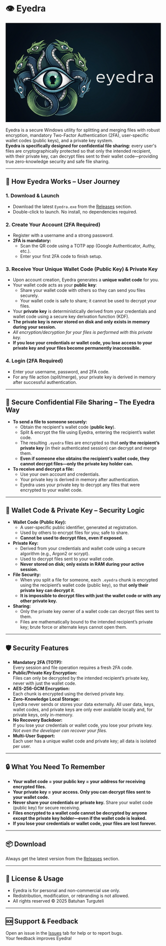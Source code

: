 # 👁️ Eyedra

![alt text](https://github.com/schwpz/eyedra/blob/main/eyedra%20logo.png)

Eyedra is a secure Windows utility for splitting and merging files with robust encryption, mandatory Two-Factor Authentication (2FA), user-specific wallet codes (public keys), and a private key system.  
**Eyedra is specifically designed for confidential file sharing:** every user's files are cryptographically protected so that only the intended recipient, with their private key, can decrypt files sent to their wallet code—providing true zero-knowledge security and safe file sharing.

---

## 🚀 How Eyedra Works – User Journey

### 1. Download & Launch
- Download the latest `Eyedra.exe` from the [Releases](../../releases) section.
- Double-click to launch. No install, no dependencies required.

### 2. Create Your Account (**2FA Required**)
- Register with a username and a strong password.
- **2FA is mandatory:**  
  - Scan the QR code using a TOTP app (Google Authenticator, Authy, etc.).
  - Enter your first 2FA code to finish setup.

### 3. Receive Your Unique Wallet Code (Public Key) & Private Key
- Upon account creation, Eyedra generates a **unique wallet code** for you.
- Your wallet code acts as your **public key**:  
  - Share your wallet code with others so they can send you files securely.
  - Your wallet code is safe to share; it cannot be used to decrypt your files.
- Your **private key** is deterministically derived from your credentials and wallet code using a secure key derivation function (KDF).
- **The private key is never stored on disk and only exists in memory during your session.**
- _All encryption/decryption for your files is performed with this private key._
- **If you lose your credentials or wallet code, you lose access to your private key and your files become permanently inaccessible.**

### 4. Login (**2FA Required**)
- Enter your username, password, and 2FA code.
- For any file action (split/merge), your private key is derived in memory after successful authentication.

---

## 🔐 Secure Confidential File Sharing – The Eyedra Way

- **To send a file to someone securely:**  
  - Obtain the recipient's wallet code (**public key**).
  - Split & encrypt the file using Eyedra, entering the recipient’s wallet code.
  - The resulting `.eyedra` files are encrypted so that **only the recipient’s private key** (in their authenticated session) can decrypt and merge them.
  - **Even if someone else obtains the recipient’s wallet code, they cannot decrypt files—only the private key holder can.**
- **To receive and decrypt a file:**  
  - Use your own account and credentials.
  - Your private key is derived in memory after authentication.
  - Eyedra uses your private key to decrypt any files that were encrypted to your wallet code.

---

## 🔐 Wallet Code & Private Key – Security Logic

- **Wallet Code (Public Key):**  
  - A user-specific public identifier, generated at registration.
  - Used by others to encrypt files for you; safe to share.
  - **Cannot be used to decrypt files, even if exposed.**
- **Private Key:**  
  - Derived from your credentials and wallet code using a secure algorithm (e.g., Argon2 or scrypt).
  - Used to decrypt files sent to your wallet code.
  - **Never stored on disk; only exists in RAM during your active session.**
- **File Security:**  
  - When you split a file for someone, each `.eyedra` chunk is encrypted using the recipient’s wallet code (public key), so that **only their private key can decrypt it**.
  - **It is impossible to decrypt files with just the wallet code or with any other private key.**
- **Sharing:**  
  - Only the private key owner of a wallet code can decrypt files sent to them.
  - Files are mathematically bound to the intended recipient’s private key; brute force or alternate keys cannot open them.

---

## 🛡️ Security Features

- **Mandatory 2FA (TOTP):**  
  Every session and file operation requires a fresh 2FA code.
- **Public/Private Key Encryption:**  
  Files can only be decrypted by the intended recipient’s private key, never with just the wallet code.
- **AES-256-GCM Encryption:**  
  Each chunk is encrypted using the derived private key.
- **Zero-Knowledge Local Storage:**  
  Eyedra never sends or stores your data externally. All user data, keys, wallet codes, and private keys are only ever available locally and, for private keys, only in-memory.
- **No Recovery Backdoor:**  
  If you lose your credentials or wallet code, you lose your private key. _Not even the developer can recover your files._
- **Multi-User Support:**  
  Each user has a unique wallet code and private key; all data is isolated per user.

---


## 🔒 What You Need To Remember

- **Your wallet code = your public key = your address for receiving encrypted files.**
- **Your private key = your access. Only you can decrypt files sent to your wallet code.**
- **Never share your credentials or private key.** Share your wallet code (public key) for secure receiving.
- **Files encrypted to a wallet code cannot be decrypted by anyone except the private key holder—even if the wallet code is leaked.**
- **If you lose your credentials or wallet code, your files are lost forever.**

---

## 📦 Download

Always get the latest version from the [Releases](../../releases) section.

---

## 📝 License & Usage

- Eyedra is for personal and non-commercial use only.
- Redistribution, modification, or rebranding is not allowed.
- All rights reserved © 2025 Batuhan Turguteli

---

## 🆘 Support & Feedback

Open an issue in the [Issues](../../issues) tab for help or to report bugs.  
Your feedback improves Eyedra!
